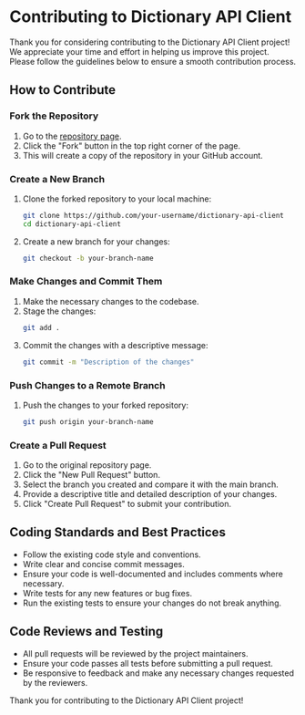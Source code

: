 # Contributing to Dictionary API Client

Thank you for considering contributing to the Dictionary API Client project! We appreciate your time and effort in helping us improve this project. Please follow the guidelines below to ensure a smooth contribution process.

## How to Contribute

### Fork the Repository

1. Go to the [repository page](https://github.com/bniladridas/dictionary-api-client).
2. Click the "Fork" button in the top right corner of the page.
3. This will create a copy of the repository in your GitHub account.

### Create a New Branch

1. Clone the forked repository to your local machine:
   ```bash
   git clone https://github.com/your-username/dictionary-api-client
   cd dictionary-api-client
   ```
2. Create a new branch for your changes:
   ```bash
   git checkout -b your-branch-name
   ```

### Make Changes and Commit Them

1. Make the necessary changes to the codebase.
2. Stage the changes:
   ```bash
   git add .
   ```
3. Commit the changes with a descriptive message:
   ```bash
   git commit -m "Description of the changes"
   ```

### Push Changes to a Remote Branch

1. Push the changes to your forked repository:
   ```bash
   git push origin your-branch-name
   ```

### Create a Pull Request

1. Go to the original repository page.
2. Click the "New Pull Request" button.
3. Select the branch you created and compare it with the main branch.
4. Provide a descriptive title and detailed description of your changes.
5. Click "Create Pull Request" to submit your contribution.

## Coding Standards and Best Practices

- Follow the existing code style and conventions.
- Write clear and concise commit messages.
- Ensure your code is well-documented and includes comments where necessary.
- Write tests for any new features or bug fixes.
- Run the existing tests to ensure your changes do not break anything.

## Code Reviews and Testing

- All pull requests will be reviewed by the project maintainers.
- Ensure your code passes all tests before submitting a pull request.
- Be responsive to feedback and make any necessary changes requested by the reviewers.

Thank you for contributing to the Dictionary API Client project!
